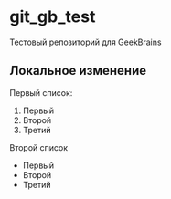 # git_gb_test
Тестовый репозиторий для GeekBrains

## Локальное изменение

Первый список:

1. Первый
2. Второй
3. Третий

Второй список

* Первый
* Второй
* Третий
